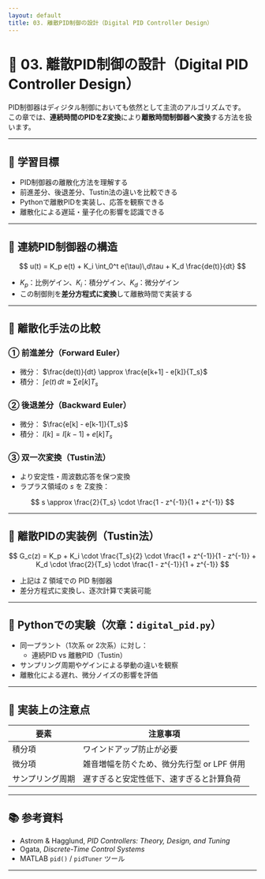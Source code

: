 ```yaml
---
layout: default
title: 03. 離散PID制御の設計（Digital PID Controller Design）
---
```


<!-- MathJax support for both inline and block math -->
<script type="text/javascript">
  window.MathJax = {
    tex: { inlineMath: [['$', '$'], ['\\(', '\\)']] },
    svg: { fontCache: 'global' }
  };
</script>
<script type="text/javascript"
  async
  src="https://cdn.jsdelivr.net/npm/mathjax@3/es5/tex-mml-chtml.js">
</script>

# 🧮 03. 離散PID制御の設計（Digital PID Controller Design）

PID制御器はディジタル制御においても依然として主流のアルゴリズムです。  
この章では、**連続時間のPIDをZ変換**により**離散時間制御器へ変換**する方法を扱います。

---

## 🎯 学習目標

- PID制御器の離散化方法を理解する  
- 前進差分、後退差分、Tustin法の違いを比較できる  
- Pythonで離散PIDを実装し、応答を観察できる  
- 離散化による遅延・量子化の影響を認識できる

---

## 🔁 連続PID制御器の構造

$$
u(t) = K_p e(t) + K_i \int_0^t e(\tau)\,d\tau + K_d \frac{de(t)}{dt}
$$

- $K_p$：比例ゲイン、$K_i$：積分ゲイン、$K_d$：微分ゲイン  
- この制御則を**差分方程式に変換**して離散時間で実装する

---

## 🔀 離散化手法の比較

### ① 前進差分（Forward Euler）

- 微分： $\frac{de(t)}{dt} \approx \frac{e[k+1] - e[k]}{T_s}$
- 積分： $\int e(t)\,dt \approx \sum e[k] T_s$

### ② 後退差分（Backward Euler）

- 微分： $\frac{e[k] - e[k-1]}{T_s}$  
- 積分： $I[k] = I[k-1] + e[k] T_s$

### ③ 双一次変換（Tustin法）

- より安定性・周波数応答を保つ変換  
- ラプラス領域の $s$ を Z変換：

$$
s \approx \frac{2}{T_s} \cdot \frac{1 - z^{-1}}{1 + z^{-1}}
$$

---

## 🧮 離散PIDの実装例（Tustin法）

$$
G_c(z) = K_p + K_i \cdot \frac{T_s}{2} \cdot \frac{1 + z^{-1}}{1 - z^{-1}} + K_d \cdot \frac{2}{T_s} \cdot \frac{1 - z^{-1}}{1 + z^{-1}}
$$

- 上記は Z 領域での PID 制御器  
- 差分方程式に変換し、逐次計算で実装可能

---

## 🧪 Pythonでの実験（次章：`digital_pid.py`）

- 同一プラント（1次系 or 2次系）に対し：
  - 連続PID vs 離散PID（Tustin）
- サンプリング周期やゲインによる挙動の違いを観察
- 離散化による遅れ、微分ノイズの影響を評価

---

## 🧠 実装上の注意点

| 要素 | 注意事項 |
|------|----------|
| 積分項 | ワインドアップ防止が必要 |
| 微分項 | 雑音増幅を防ぐため、微分先行型 or LPF 併用 |
| サンプリング周期 | 遅すぎると安定性低下、速すぎると計算負荷 |

---

## 📚 参考資料

- Astrom & Hagglund, *PID Controllers: Theory, Design, and Tuning*  
- Ogata, *Discrete-Time Control Systems*  
- MATLAB `pid()` / `pidTuner` ツール

---
